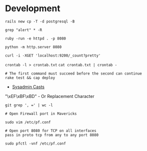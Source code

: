 # Development

`rails new cp -T -d postgresql -B`

`grep "alert" * -R`

`ruby -run -e httpd . -p 8080`

`python -m http.server 8080`

`curl -i -XGET 'localhost:9200/_count?pretty'`

`crontab -l > crontab.txt`
`cat crontab.txt | crontab -`

```
# The first command must succeed before the second can continue
rake test && cap deploy
```

* [Sysadmin Casts](http://sysadmincasts.com/)

"\xEF\xBF\xBD" - Or Replacement Character

`git grep ', =' | wc -l`

```
# Open Firewall port in Mavericks

sudo vim /etc/pf.conf

# Open port 8080 for TCP on all interfaces
pass in proto tcp from any to any port 8080

sudo pfctl -vnf /etc/pf.conf
```